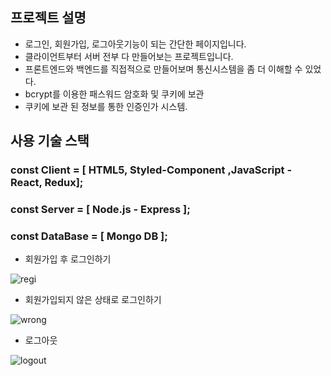 ## 프로젝트 설명
* 로그인, 회원가입, 로그아웃기능이 되는 간단한 페이지입니다.
* 클라이언트부터 서버 전부 다 만들어보는 프로젝트입니다.
* 프론트엔드와 백엔드를 직접적으로 만들어보며 통신시스템을 좀 더 이해할 수 있었다.
* bcrypt를 이용한 패스워드 암호화 및 쿠키에 보관
* 쿠키에 보관 된 정보를 통한 인증인가 시스템.

## 사용 기술 스택

### const Client = [ HTML5, Styled-Component ,JavaScript - React, Redux];
### const Server = [ Node.js - Express ];
### const DataBase = [ Mongo DB ];


* 회원가입 후 로그인하기

![regi](https://user-images.githubusercontent.com/89136968/203900083-974d5216-00a3-41e9-9736-0b21ec6b34cf.gif)


* 회원가입되지 않은 상태로 로그인하기

![wrong](https://user-images.githubusercontent.com/89136968/203899055-4a9e387c-672d-475a-9f20-2aa148fe2310.gif)

* 로그아웃

![logout](https://user-images.githubusercontent.com/89136968/203899276-8c2f86c5-634e-4662-8b37-777a5fbb761b.gif)
